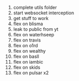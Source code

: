 1. complete utils folder
2. start websocket interception
3. get stuff to work
4. flex on blisma
5. leak to public from yt
6. flex on waterhseep
7. flex on travis
8. flex on o1rd
9. flex on wealthy
10. flex on basll
11. flex on iambic
12. flex on skids
13. flex on pulsar x2